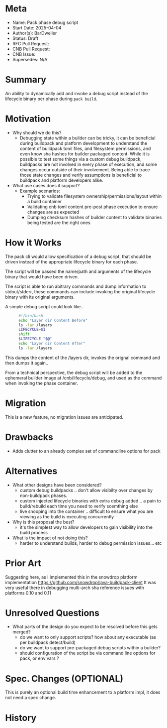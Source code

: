 # Meta
[meta]: #meta
- Name: Pack phase debug script
- Start Date: 2025-04-04
- Author(s): BarDweller
- Status: Draft 
- RFC Pull Request:
- CNB Pull Request: 
- CNB Issue:
- Supersedes: N/A

# Summary
[summary]: #summary

An ability to dynamically add and invoke a debug script instead of the lifecycle binary per phase during `pack build`.

# Motivation
[motivation]: #motivation

- Why should we do this?
    - Debugging state within a builder can be tricky, it can be beneficial during buildpack and platform development to understand the content of buildpack toml files, and filesystem permissions, and even know sha hashes for builder packaged content. While it is possible to test some things via a custom debug buildpack, buildpacks are not involved in every phase of execution, and some changes occur outside of their involvement. Being able to trace those state changes and verify assumptions is beneficial to buildpack and platform developers alike. 
- What use cases does it support?
    - Example scenarios: 
      - Trying to validate filesystem ownership/permissions/layout within a build container
      - Validating cnb toml content pre-post phase execution to ensure changes are as expected
      - Dumping checksum hashes of builder content to validate binaries being tested are the right ones

# How it Works
[how-it-works]: #how-it-works

The pack cli would allow specification of a debug script, that should be driven instead of the appropriate lifecycle binary for each phase. 

The script will be passed the name/path and arguments of the lifecycle binary that would have been driven. 

The script is able to run abitrary commands and dump information to stdout/stderr, these commands can include invoking the original lifecycle binary with its original arguments. 

A simple debug script could look like.. 

```bash
      #!/bin/bash
      echo "Layer dir Content Before"
      ls -lar /layers      
      LIFECYCLE=$1
      shift
      $LIFECYCLE "$@"
      echo "Layer dir Content After"
      ls -lar /layers  
```

This dumps the content of the /layers dir, invokes the orignal command and then dumps it again.. 

From a technical perspective, the debug script will be added to the ephemeral builder image at /cnb/lifecycle/debug, and used as the command when invoking the phase container. 

# Migration
[migration]: #migration

This is a new feature, no migration issues are anticipated.

# Drawbacks
[drawbacks]: #drawbacks

- Adds clutter to an already complex set of commandline options for pack

# Alternatives
[alternatives]: #alternatives

- What other designs have been considered?
  - custom debug buildpacks .. don't allow visibilty over changes by non-buildpack phases. 
  - custom injected lifecycle binaries with extra debug added .. a pain to build/rebuild each time you need to verify soemthing else
  - live snooping into the container .. difficult to ensure what you are viewing as the build is executing concurrently
- Why is this proposal the best?
  - it's the simplest way to allow developers to gain visibility into the build process
- What is the impact of not doing this?
  - harder to understand builds, harder to debug permission issues... etc

# Prior Art
[prior-art]: #prior-art

Suggesting here, as I implemented this in the snowdrop platform implementation https://github.com/snowdrop/java-buildpack-client 
It was very useful there in debugging multi-arch sha reference issues with platforms 0.10 and 0.11

# Unresolved Questions
[unresolved-questions]: #unresolved-questions

- What parts of the design do you expect to be resolved before this gets merged?
  - do we want to only support scripts? how about any executable (as per buildpack detect/build)
  - do we want to support pre-packaged debug scripts within a builder?  
  - should configuration of the script be via command line options for pack, or env vars ?

# Spec. Changes (OPTIONAL)
[spec-changes]: #spec-changes

This is purely an optional build time enhancement to a platform impl, it does not need a spec change.

# History
[history]: #history

<!--
## Amended
### Meta
[meta-1]: #meta-1
- Name: (fill in the amendment name: Variable Rename)
- Start Date: (fill in today's date: YYYY-MM-DD)
- Author(s): (Github usernames)
- Amendment Pull Request: (leave blank)

### Summary

A brief description of the changes.

### Motivation

Why was this amendment necessary?
--->